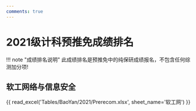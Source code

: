 ```yaml
---
comments: true
---
```

# 2021级计科预推免成绩排名

!!! note "成绩排名说明"
    此成绩排名是预推免中的纯保研成绩报名，不包含任何综测加分项!

## 软工网络与信息安全

{{ read_excel('Tables/BaoYan/2021/Prerecom.xlsx', sheet_name='软工网') }}
